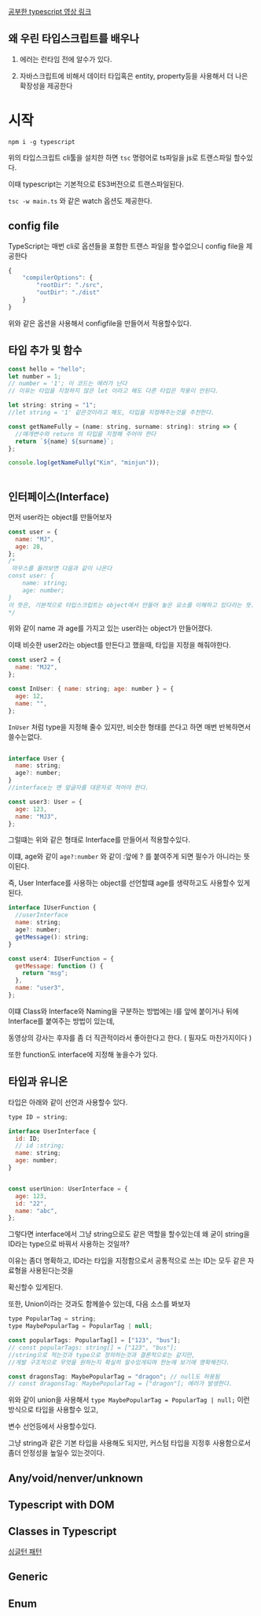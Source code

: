 [공부한 typescript 영상 링크](https://www.youtube.com/watch?v=gp5H0Vw39yw&t=4679s)

## 왜 우린 타입스크립트를 배우나

1. 에러는 런타임 전에 알수가 있다.

2. 자바스크립트에 비해서 데이터 타입혹은 entity, property등을 사용해서 더 나은 확장성을 제공한다

   

# 시작

`npm i -g typescript`

위의 타입스크립트 cli툴을 설치한 하면 `tsc` 명령어로 ts파일을 js로 트랜스파일 할수있다.

이때 typescript는 기본적으로 ES3버전으로 트랜스파일된다.

`tsc -w main.ts` 와 같은 watch 옵션도 제공한다.

## config file

TypeScript는 매번 cli로 옵션들을 포함한 트랜스 파일을 할수없으니 config file을 제공한다

```javascript
{
    "compilerOptions": {
        "rootDir": "./src",
        "outDir": "./dist"
    }
}
```

위와 같은 옵션을 사용해서 configfile을 만들어서 적용할수있다. 



## 타입 추가 및 함수

```javascript
const hello = "hello";
let number = 1;
// number = '1'; 이 코드는 에러가 난다
// 이유는 타입을 지정하지 않은 let 이라고 해도 다른 타입은 적용이 안된다.

let string: string = "1";
//let string = '1' 같은것이라고 해도, 타입을 지정해주는것을 추천한다.

const getNameFully = (name: string, surname: string): string => {
  //매개변수와 return 의 타입을 지정해 주어야 한다
  return `${name} ${surname}`;
};

console.log(getNameFully("Kim", "minjun"));
 
```



## 인터페이스(Interface)

먼저 user라는 object를 만들어보자

```javascript
const user = {
  name: "MJ",
  age: 28,
};
/*
 마우스를 올려보면 다음과 같이 나온다
const user: {
    name: string;
    age: number;
}
이 뜻은, 기본적으로 타입스크립트는 object에서 만들어 놓은 요소를 이해하고 있다라는 뜻. 
*/
```

위와 같이 name 과 age를 가지고 있는 user라는 object가 만들어졌다.

이때 비슷한 user2라는 object를 만든다고 했을때, 타입을 지정을 해줘야한다.

```javascript
const user2 = {
  name: "MJ2",
};

const InUser: { name: string; age: number } = {
  age: 12,
  name: "",
};
```

`InUser` 처럼 type을 지정해 줄수 있지만, 비슷한 형태를 쓴다고 하면 매번 반복하면서 쓸수는없다.

```javascript

interface User {
  name: string;
  age?: number;
}
//interface는 맨 앞글자를 대문자로 적어야 한다.

const user3: User = {
  age: 123,
  name: "MJ3",
};
```

그럴떄는 위와 같은 형태로 Interface를 만들어서 적용할수있다.

이떄, age와 같이 `age?:number` 와 같이 :앞에 ? 를 붙여주게 되면 필수가 아니라는 뜻이된다.

즉, User Interface를 사용하는 object를 선언할떄 age를 생략하고도 사용할수 있게된다. 

```javascript
interface IUserFunction {
  //userInterface
  name: string;
  age?: number;
  getMessage(): string;
}

const user4: IUserFunction = {
  getMessage: function () {
    return "msg";
  },
  name: "user3",
};

```

이떄 Class와 Interface와 Naming을 구분하는 방법에는 I를 앞에 붙이거나 뒤에 Interface를 붙여주는 방법이 있는데,

동영상의 강사는 후자를 좀 더 직관적이라서 좋아한다고 한다. ( 필자도 마찬가지이다 )

또한 function도 interface에 지정해 놓을수가 있다.



## 타입과 유니온

타입은 아래와 같이 선언과 사용할수 있다.

```javascript
type ID = string;

interface UserInterface {
  id: ID;
  // id :string;
  name: string;
  age: number;
}


const userUnion: UserInterface = {
  age: 123,
  id: "22",
  name: "abc",
};


```

그렇다면 interface에서 그냥 string으로도 같은 역할을 할수있는데 왜 굳이 string을 ID라는 type으로 바꿔서 사용하는 것일까?



이유는 좀더 명확하고, ID라는 타입을 지정함으로서 공통적으로 쓰는 ID는 모두 같은 자료형을 사용된다는것을

확신할수 있게된다.

또한, Union이라는 것과도 함께쓸수 있는데, 다음 소스를 봐보자



```javascript
type PopularTag = string;
type MaybePopularTag = PopularTag | null;

const popularTags: PopularTag[] = ["123", "bus"];
// const popularTags: string[] = ["123", "bus"];
//string으로 적는것과 type으로 정의하는것과 결론적으로는 같지만,
//게발 구조적으로 무엇을 원하는지 확실히 알수있게되며 한눈에 보기에 명확해진다.

const dragonsTag: MaybePopularTag = "dragon"; // null도 허용됨
// const dragonsTag: MaybePopularTag = ["dragon"]; 에러가 발생한다.

```

위와 같이 union을 사용해서 `type MaybePopularTag = PopularTag | null;` 이런 방식으로 타입을 사용할수 있고,

변수 선언등에서 사용할수있다.

그냥 string과 같은 기본 타입을 사용해도 되지만, 커스텀 타입을 지정후 사용함으로서 좀더 안정성을 높일수 있는것이다.



## Any/void/nenver/unknown









## Typescript with DOM







## Classes in Typescript



[싱글턴 패턴](https://yamoo9.gitbook.io/typescript/classes/singleton)



## Generic





## Enum

















